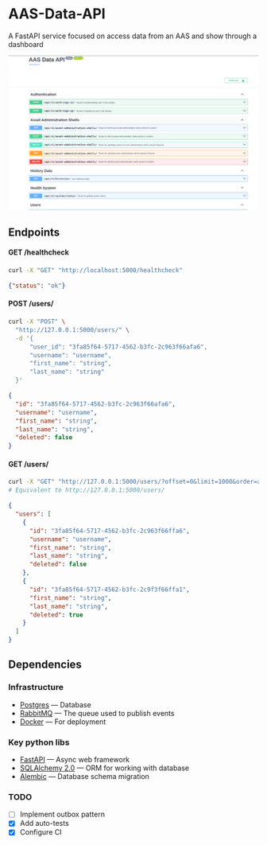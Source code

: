 # AAS-Data-API
A FastAPI service focused on access data from an AAS and show through a dashboard

![img_1.png](img_1.png)

## Endpoints

#### GET /healthcheck
```bash
curl -X "GET" "http://localhost:5000/healthcheck"
```
```json
{"status": "ok"}
```

#### POST /users/

```bash
curl -X "POST" \
  "http://127.0.0.1:5000/users/" \
  -d '{
      "user_id": "3fa85f64-5717-4562-b3fc-2c963f66afa6",
      "username": "username",
      "first_name": "string",
      "last_name": "string"
  }'
```
```json
{
  "id": "3fa85f64-5717-4562-b3fc-2c963f66afa6",
  "username": "username",
  "first_name": "string",
  "last_name": "string",
  "deleted": false
}
```

#### GET /users/
```bash
curl -X "GET" "http://127.0.0.1:5000/users/?offset=0&limit=1000&order=asc"
# Equivalent to http://127.0.0.1:5000/users/
```
```json
{
  "users": [
    {
      "id": "3fa85f64-5717-4562-b3fc-2c963f66ffa6",
      "username": "username",
      "first_name": "string",
      "last_name": "string",
      "deleted": false
    },
    {
      "id": "3fa85f64-5717-4562-b3fc-2c9f3f66ffa1",
      "first_name": "string",
      "last_name": "string",
      "deleted": true
    }
  ]
}
```

## Dependencies

### Infrastructure

- [Postgres](https://www.postgresql.org/docs/current/index.html) — Database
- [RabbitMQ](https://www.rabbitmq.com/) — The queue used to publish events
- [Docker](https://docs.docker.com/) — For deployment


###  Key python libs

- [FastAPI](https://fastapi.tiangolo.com/) — Async web framework
- [SQLAlchemy 2.0](https://docs.sqlalchemy.org/en/20/) — ORM for working with database
- [Alembic](https://alembic.sqlalchemy.org/en/latest/) — Database schema migration 
### TODO

- [ ] Implement outbox pattern
- [X] Add auto-tests
- [X] Configure CI
